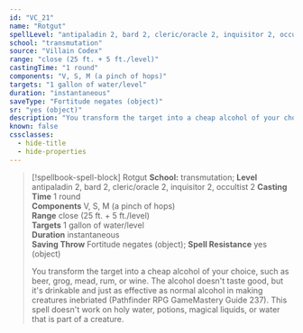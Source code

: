 ```yaml
---
id: "VC_21"
name: "Rotgut"
spellLevel: "antipaladin 2, bard 2, cleric/oracle 2, inquisitor 2, occultist 2"
school: "transmutation"
source: "Villain Codex"
range: "close (25 ft. + 5 ft./level)"
castingTime: "1 round"
components: "V, S, M (a pinch of hops)"
targets: "1 gallon of water/level"
duration: "instantaneous"
saveType: "Fortitude negates (object)"
sr: "yes (object)"
description: "You transform the target into a cheap alcohol of your choice, such as beer, grog, mead, rum, or wine. The alcohol doesn't taste good, but it's drinkable and just as effective as normal alcohol in making creatures inebriated (Pathfinder RPG GameMastery Guide 237). This spell doesn't work on holy water, potions, magical liquids, or water that is part of a creature."
known: false
cssclasses:
  - hide-title
  - hide-properties
---
```


> [!spellbook-spell-block] Rotgut
> **School:** transmutation; **Level** antipaladin 2, bard 2, cleric/oracle 2, inquisitor 2, occultist 2
> **Casting Time** 1 round  
> **Components** V, S, M (a pinch of hops)  
> **Range** close (25 ft. + 5 ft./level)  
> **Targets** 1 gallon of water/level  
> **Duration** instantaneous  
> **Saving Throw** Fortitude negates (object); **Spell Resistance** yes (object)
> 
> You transform the target into a cheap alcohol of your choice, such as beer, grog, mead, rum, or wine. The alcohol doesn't taste good, but it's drinkable and just as effective as normal alcohol in making creatures inebriated (Pathfinder RPG GameMastery Guide 237). This spell doesn't work on holy water, potions, magical liquids, or water that is part of a creature.